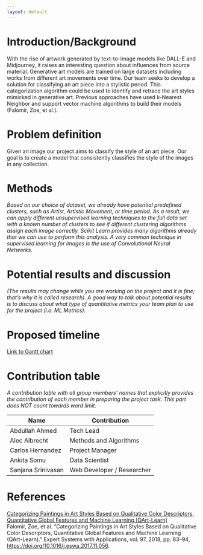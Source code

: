 ```yaml
---
layout: default
---
```


<!-- ![Artwork]({{ site.url }}/assets/images/paintings.jpg) -->

# Introduction/Background

With the rise of artwork generated by text-to-image models like DALL-E and Midjourney, it raises an interesting question about influences from source material. Generative art models are trained on large datasets including works from different art movements over time. Our team seeks to develop a solution for classifying an art piece into a stylistic period. This categorization algorithm could be used to identify and retrace the art styles mimicked in generative art. Previous approaches have used k-Nearest Neighbor and support vector machine algorithms to build their models (Falomir, Zoe, et al.).

# Problem definition
Given an image our project aims to classify the style of an art piece. Our goal is to create a model that consistently classifies the style of the images in any collection.

# Methods
_Based on our choice of dataset, we already have potential predefined clusters, such as Artist, Artistic Movement, or time period. As a result, we can apply different unsupervised learning techniques to the full data set with a known number of clusters to see if different clustering algorithms assign each image correctly. Scikit Learn provides many algorithms already that we can use to perform this analysis. A very common technique in supervised learning for images is the use of Convolutional Neural Networks._

# Potential results and discussion
_(The results may change while you are working on the project and it is fine; that’s why it is called research). A good way to talk about potential results is to discuss about what type of quantitative metrics your team plan to use for the project (i.e. ML Metrics)._

# Proposed timeline
[Link to Gantt chart](https://gtvault-my.sharepoint.com/:x:/g/personal/chernandez67_gatech_edu/EVuvWZhh9HNCmo4TFq1jIo4B8mNjICTnVevouUCk1LChsQ?e=CYGYqX)

# Contribution table
_A contribution table with all group members’ names that explicitly provides the contribution of each member in preparing the project task. This part does NOT count towards word limit._

| Name               | Contribution |
| ------------------ | ------------ |
| Abdullah Ahmed     | Tech Lead |
| Alec Albrecht      | Methods and Algorithms |
| Carlos Hernandez   | Project Manager |
| Ankita Somu        | Data Scientist |
| Sanjana Srinivasan | Web Developer / Researcher |

# References
[Categorizing Paintings in Art Styles Based on Qualitative Color Descriptors, Quantitative Global Features and Machine Learning (QArt-Learn)](https://www.sciencedirect.com/science/article/pii/S0957417417308126) \
Falomir, Zoe, et al. “Categorizing Paintings in Art Styles Based on Qualitative Color Descriptors, Quantitative Global Features and Machine Learning (QArt-Learn).” Expert Systems with Applications, vol. 97, 2018, pp. 83–94, https://doi.org/10.1016/j.eswa.2017.11.056.
